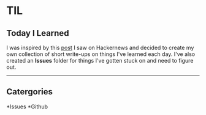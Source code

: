 # TIL
## Today I Learned

I was inspired by this [post](https://github.com/jbranchaud/til/blob/master/README.md) I saw on Hackernews and decided to create my own collection of short write-ups on things I've learned each day. I've also created an **Issues** folder for things I've gotten stuck on and need to figure out.

***
## Catergories
*Issues
*Github
